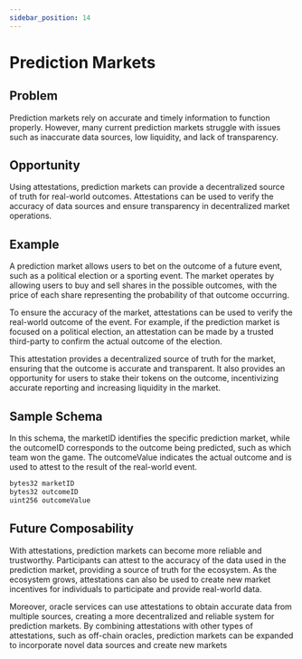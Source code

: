 ```yaml
---
sidebar_position: 14
---
```


# Prediction Markets

## Problem
Prediction markets rely on accurate and timely information to function properly. However, many current prediction markets struggle with issues such as inaccurate data sources, low liquidity, and lack of transparency.

## Opportunity
Using attestations, prediction markets can provide a decentralized source of truth for real-world outcomes. Attestations can be used to verify the accuracy of data sources and ensure transparency in decentralized market operations.

## Example
A prediction market allows users to bet on the outcome of a future event, such as a political election or a sporting event. The market operates by allowing users to buy and sell shares in the possible outcomes, with the price of each share representing the probability of that outcome occurring.

To ensure the accuracy of the market, attestations can be used to verify the real-world outcome of the event. For example, if the prediction market is focused on a political election, an attestation can be made by a trusted third-party to confirm the actual outcome of the election.

This attestation provides a decentralized source of truth for the market, ensuring that the outcome is accurate and transparent. It also provides an opportunity for users to stake their tokens on the outcome, incentivizing accurate reporting and increasing liquidity in the market.

## Sample Schema
In this schema, the marketID identifies the specific prediction market, while the outcomeID corresponds to the outcome being predicted, such as which team won the game. The outcomeValue indicates the actual outcome and is used to attest to the result of the real-world event.

```bash jsx
bytes32 marketID
bytes32 outcomeID
uint256 outcomeValue
```

## Future Composability
With attestations, prediction markets can become more reliable and trustworthy. Participants can attest to the accuracy of the data used in the prediction market, providing a source of truth for the ecosystem. As the ecosystem grows, attestations can also be used to create new market incentives for individuals to participate and provide real-world data.

Moreover, oracle services can use attestations to obtain accurate data from multiple sources, creating a more decentralized and reliable system for prediction markets. By combining attestations with other types of attestations, such as off-chain oracles, prediction markets can be expanded to incorporate novel data sources and create new markets

